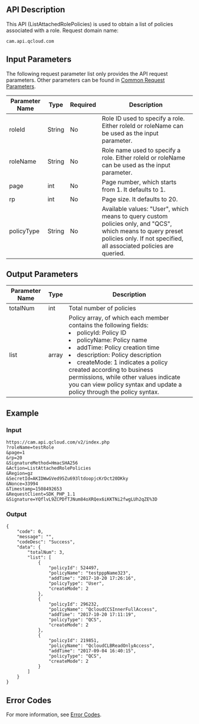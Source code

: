 ## API Description

This API (ListAttachedRolePolicies) is used to obtain a list of policies associated with a role.
Request domain name:

```
cam.api.qcloud.com
```

## Input Parameters 

The following request parameter list only provides the API request parameters. Other parameters can be found in [Common Request Parameters](https://intl.cloud.tencent.com/document/api/213/6976).

| Parameter Name | Type | Required | Description |
| ---------- | ------ | ---- | ------------------------------------------------------------ |
| roleId | String | No | Role ID used to specify a role. Either roleId or roleName can be used as the input parameter. |
| roleName | String | No | Role name used to specify a role. Either roleId or roleName can be used as the input parameter. |
| page | int | No | Page number, which starts from 1. It defaults to 1. |
| rp | int | No | Page size. It defaults to 20. |
| policyType | String | No | Available values: "User", which means to query custom policies only, and "QCS", which means to query preset policies only. If not specified, all associated policies are queried. |

## Output Parameters 

| Parameter Name | Type | Description |
| -------- | ----- | ------------------------------------------------------------ |
| totalNum | int | Total number of policies |
| list | array | Policy array, of which each member contains the following fields:<li>policyId: Policy ID <li>policyName: Policy name<li>addTime: Policy creation time<li>description: Policy description<li>createMode: 1 indicates a policy created according to business permissions, while other values indicate you can view policy syntax and update a policy through the policy syntax. |

## Example 
### Input
```
https://cam.api.qcloud.com/v2/index.php
?roleName=testRole
&page=1
&rp=20
&SignatureMethod=HmacSHA256
&Action=ListAttachedRolePolicies
&Region=gz
&SecretId=AKIDWwGVed95Zu693ltdoopjcKrDct20DKky
&Nonce=33994
&Timestamp=1508492653
&RequestClient=SDK_PHP_1.1
&Signature=YQflvL9ZCPDfTJNum84oXRQex6iKKTNi2fwgLUh2qZE%3D
```

### Output

```
{
    "code": 0,
    "message": "",
    "codeDesc": "Success",
    "data": {
        "totalNum": 3,
        "list": [
            {
                "policyId": 524497,
                "policyName": "testpppName323",
                "addTime": "2017-10-20 17:26:16",
                "policyType": "User",
                "createMode": 2
            },
            {
                "policyId": 296232,
                "policyName": "QcloudCCSInnerFullAccess",
                "addTime": "2017-10-20 17:11:19",
                "policyType": "QCS",
                "createMode": 2
            },
            {
                "policyId": 219851,
                "policyName": "QcloudCLBReadOnlyAccess",
                "addTime": "2017-09-04 16:40:15",
                "policyType": "QCS",
                "createMode": 2
            }
        ]
    }
}
```

## Error Codes
For more information, see [Error Codes](https://intl.cloud.tencent.com/document/product/598/13884).


